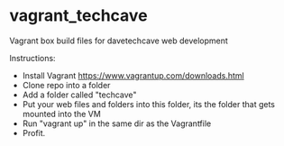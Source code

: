# vagrant_techcave
Vagrant box build files for davetechcave web development

Instructions:

- Install Vagrant https://www.vagrantup.com/downloads.html
- Clone repo into a folder
- Add a folder called "techcave"
- Put your web files and folders into this folder, its the folder that gets mounted into the VM
- Run "vagrant up" in the same dir as the Vagrantfile
- Profit.
